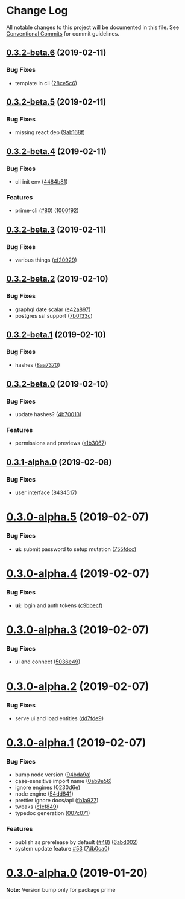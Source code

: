 # Change Log

All notable changes to this project will be documented in this file.
See [Conventional Commits](https://conventionalcommits.org) for commit guidelines.

## [0.3.2-beta.6](https://github.com/birkir/prime/compare/v0.3.2-beta.5...v0.3.2-beta.6) (2019-02-11)

### Bug Fixes

- template in cli ([28ce5c6](https://github.com/birkir/prime/commit/28ce5c6))

## [0.3.2-beta.5](https://github.com/birkir/prime/compare/v0.3.2-beta.4...v0.3.2-beta.5) (2019-02-11)

### Bug Fixes

- missing react dep ([9ab168f](https://github.com/birkir/prime/commit/9ab168f))

## [0.3.2-beta.4](https://github.com/birkir/prime/compare/v0.3.2-beta.3...v0.3.2-beta.4) (2019-02-11)

### Bug Fixes

- cli init env ([4484b81](https://github.com/birkir/prime/commit/4484b81))

### Features

- prime-cli ([#80](https://github.com/birkir/prime/issues/80)) ([1000f92](https://github.com/birkir/prime/commit/1000f92))

## [0.3.2-beta.3](https://github.com/birkir/prime/compare/v0.3.2-beta.2...v0.3.2-beta.3) (2019-02-11)

### Bug Fixes

- various things ([ef20929](https://github.com/birkir/prime/commit/ef20929))

## [0.3.2-beta.2](https://github.com/birkir/prime/compare/v0.3.2-beta.1...v0.3.2-beta.2) (2019-02-10)

### Bug Fixes

- graphql date scalar ([e42a897](https://github.com/birkir/prime/commit/e42a897))
- postgres ssl support ([7b0f33c](https://github.com/birkir/prime/commit/7b0f33c))

## [0.3.2-beta.1](https://github.com/birkir/prime/compare/v0.3.2-beta.0...v0.3.2-beta.1) (2019-02-10)

### Bug Fixes

- hashes ([8aa7370](https://github.com/birkir/prime/commit/8aa7370))

## [0.3.2-beta.0](https://github.com/birkir/prime/compare/v0.3.1-alpha.0...v0.3.2-beta.0) (2019-02-10)

### Bug Fixes

- update hashes? ([4b70013](https://github.com/birkir/prime/commit/4b70013))

### Features

- permissions and previews ([a1b3067](https://github.com/birkir/prime/commit/a1b3067))

## [0.3.1-alpha.0](https://github.com/birkir/prime/compare/v0.3.0-alpha.5...v0.3.1-alpha.0) (2019-02-08)

### Bug Fixes

- user interface ([8434517](https://github.com/birkir/prime/commit/8434517))

# [0.3.0-alpha.5](https://github.com/birkir/prime/compare/v0.3.0-alpha.4...v0.3.0-alpha.5) (2019-02-07)

### Bug Fixes

- **ui:** submit password to setup mutation ([755fdcc](https://github.com/birkir/prime/commit/755fdcc))

# [0.3.0-alpha.4](https://github.com/birkir/prime/compare/v0.3.0-alpha.3...v0.3.0-alpha.4) (2019-02-07)

### Bug Fixes

- **ui:** login and auth tokens ([c9bbecf](https://github.com/birkir/prime/commit/c9bbecf))

# [0.3.0-alpha.3](https://github.com/birkir/prime/compare/v0.3.0-alpha.2...v0.3.0-alpha.3) (2019-02-07)

### Bug Fixes

- ui and connect ([5036e49](https://github.com/birkir/prime/commit/5036e49))

# [0.3.0-alpha.2](https://github.com/birkir/prime/compare/v0.3.0-alpha.1...v0.3.0-alpha.2) (2019-02-07)

### Bug Fixes

- serve ui and load entities ([dd7fde9](https://github.com/birkir/prime/commit/dd7fde9))

# [0.3.0-alpha.1](https://github.com/birkir/prime/compare/v0.3.0-alpha.0...v0.3.0-alpha.1) (2019-02-07)

### Bug Fixes

- bump node version ([94bda9a](https://github.com/birkir/prime/commit/94bda9a))
- case-sensitive import name ([0ab9e56](https://github.com/birkir/prime/commit/0ab9e56))
- ignore engines ([0230d6e](https://github.com/birkir/prime/commit/0230d6e))
- node engine ([54dd841](https://github.com/birkir/prime/commit/54dd841))
- prettier ignore docs/api ([fb1a927](https://github.com/birkir/prime/commit/fb1a927))
- tweaks ([c1cf849](https://github.com/birkir/prime/commit/c1cf849))
- typedoc generation ([007c071](https://github.com/birkir/prime/commit/007c071))

### Features

- publish as prerelease by default ([#48](https://github.com/birkir/prime/issues/48)) ([6abd002](https://github.com/birkir/prime/commit/6abd002))
- system update feature [#53](https://github.com/birkir/prime/issues/53) ([7db0ca0](https://github.com/birkir/prime/commit/7db0ca0))

# [0.3.0-alpha.0](https://github.com/birkir/prime/compare/v0.2.21...v0.3.0-alpha.0) (2019-01-20)

**Note:** Version bump only for package prime
